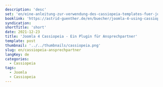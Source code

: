 ```yaml
---
description: 'desc'
set: 'en/eine-anleitung-zur-verwendung-des-cassiopeia-templates-fuer-joomla-4-themen'
booklink: 'https://astrid-guenther.de/en/buecher/joomla-4-using-cassiopeia'
syndication: 
shortTitle: 'short'
date: 2021-12-23
title: 'Joomla 4 Cassiopeia - Ein Plugin für Ansprechpartner'
template: post
thumbnail: '../../thumbnails/cassiopeia.png'
slug: en/cassiopeia-ansprechpartner
langKey: de
categories:
  - Cassiopeia
tags:
  - Joomla
  - Cassiopeia
---
```








<img src="https://vg06.met.vgwort.de/na/11fae5001d794f63bf06da9f88f91e1f" width="1" height="1" alt="">



